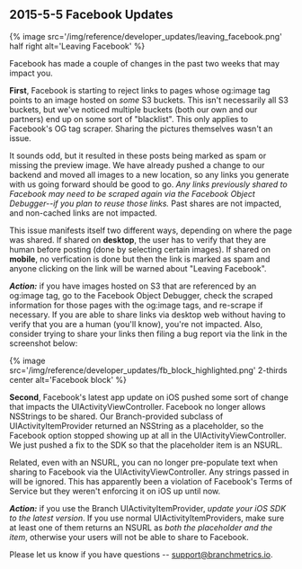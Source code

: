 ## 2015-5-5 Facebook Updates

{% image src='/img/reference/developer_updates/leaving_facebook.png' half right alt='Leaving Facebook' %}

Facebook has made a couple of changes in the past two weeks that may impact you. 

**First**, Facebook is starting to reject links to pages whose og:image tag points to an image hosted on _some_ S3 buckets. This isn't necessarily all S3 buckets, but we've noticed multiple buckets (both our own and our partners) end up on some sort of "blacklist". This only applies to Facebook's OG tag scraper. Sharing the pictures themselves wasn't an issue.

It sounds odd, but it resulted in these posts being marked as spam or missing the preview image. We have already pushed a change to our backend and moved all images to a new location, so any links you generate with us going forward should be good to go. *Any links previously shared to Facebook may need to be scraped again via the Facebook Object Debugger--if you plan to reuse those links.* Past shares are not impacted, and non-cached links are not impacted.

This issue manifests itself two different ways, depending on where the page was shared. If shared on **desktop**, the user has to verify that they are human before posting (done by selecting certain images). If shared on **mobile**, no verfication is done but then the link is marked as spam and anyone clicking on the link will be warned about "Leaving Facebook".

**_Action:_** if you have images hosted on S3 that are referenced by an og:image tag, go to the Facebook Object Debugger, check the scraped information for those pages with the og:image tags, and re-scrape if necessary. If you are able to share links via desktop web without having to verify that you are a human (you'll know), you're not impacted. Also, consider trying to share your links then filing a bug report via the link in the screenshot below:

{% image src='/img/reference/developer_updates/fb_block_highlighted.png' 2-thirds center alt='Facebook block' %}

**Second**, Facebook's latest app update on iOS pushed some sort of change that impacts the UIActivityViewController. Facebook no longer allows NSStrings to be shared. Our Branch-provided subclass of UIActivityItemProvider returned an NSString as a placeholder, so the Facebook option stopped showing up at all in the UIActivityViewController. We just pushed a fix to the SDK so that the placeholder item is an NSURL.

Related, even with an NSURL, you can no longer pre-populate text when sharing to Facebook via the UIActivityViewController. Any strings passed in will be ignored. This has apparently been a violation of Facebook's Terms of Service but they weren't enforcing it on iOS up until now.

**_Action:_** if you use the Branch UIActivityItemProvider, *update your iOS SDK to the latest version*. If you use normal UIActivityItemProviders, make sure at least one of them returns an NSURL as *both the placeholder and the item*, otherwise your users will not be able to share to Facebook.

Please let us know if you have questions -- support@branchmetrics.io.

